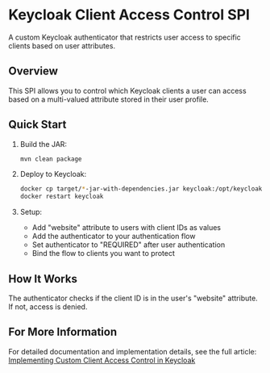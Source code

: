 # Keycloak Client Access Control SPI

A custom Keycloak authenticator that restricts user access to specific clients based on user attributes.

## Overview

This SPI allows you to control which Keycloak clients a user can access based on a multi-valued attribute stored in their user profile.

## Quick Start

1. Build the JAR:
   ```bash
   mvn clean package
   ```

2. Deploy to Keycloak:
   ```bash
   docker cp target/*-jar-with-dependencies.jar keycloak:/opt/keycloak/providers/
   docker restart keycloak
   ```

3. Setup:
   - Add "website" attribute to users with client IDs as values
   - Add the authenticator to your authentication flow
   - Set authenticator to "REQUIRED" after user authentication
   - Bind the flow to clients you want to protect

## How It Works

The authenticator checks if the client ID is in the user's "website" attribute. If not, access is denied.

## For More Information

For detailed documentation and implementation details, see the full article:
[Implementing Custom Client Access Control in Keycloak](https://medium.com/@erin.deji/implementing-custom-client-access-control-in-keycloak-90b84a09f7b2)

